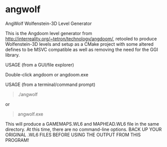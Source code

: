 # angwolf
AngWolf Wolfenstein-3D Level Generator

This is the Angdoom level generator from http://interreality.org/~tetron/technology/angdoom/, retooled to produce Wolfenstein-3D levels and setup as a CMake project with some altered defines
to be MSVC compatible as well as removing the need for the GGI library.

USAGE (from a GUI/file explorer)

Double-click angdoom or angdoom.exe

USAGE (from a terminal/command prompt)

> ./angwolf

or

> angwolf.exe

This will produce a GAMEMAPS.WL6 and MAPHEAD.WL6 file in the same directory. At this time, there are no command-line options. BACK UP YOUR ORIGINAL .WL6 FILES BEFORE USING THE OUTPUT FROM THIS PROGRAM!
